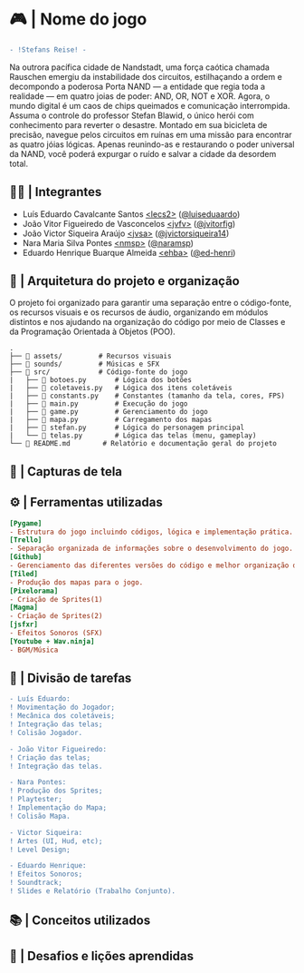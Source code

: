 # 🎮 | Nome do jogo
```diff
- !Stefans Reise! -
```

Na outrora pacífica cidade de Nandstadt, uma força caótica chamada Rauschen emergiu da instabilidade dos circuitos, estilhaçando a ordem e decompondo a poderosa Porta NAND — a entidade que regia toda a realidade — em quatro joias de poder: AND, OR, NOT e XOR. Agora, o mundo digital é um caos de chips queimados e comunicação interrompida. Assuma o controle do professor Stefan Blawid, o único herói com conhecimento para reverter o desastre. Montado em sua bicicleta de precisão, navegue pelos circuitos em ruínas em uma missão para encontrar as quatro jóias lógicas. Apenas reunindo-as e restaurando o poder universal da NAND, você poderá expurgar o ruído e salvar a cidade da desordem total.

## 👨‍💻 | Integrantes

- Luís Eduardo Cavalcante Santos [&lt;lecs2&gt;](lecs2@cin.ufpe.br) ([@luiseduaardo](https://github.com/luiseduaardo))
- João Vitor Figueiredo de Vasconcelos [&lt;jvfv&gt;](jvfv@cin.ufpe.br) ([@jvitorfig](https://github.com/jvitorfig))
- João Victor Siqueira Araújo [&lt;jvsa&gt;](jvsa@cin.ufpe.br) ([@jvictorsiqueira14](https://github.com/jvictorsiqueira14))
- Nara Maria Silva Pontes [&lt;nmsp&gt;](nmsa@cin.ufpe.br) ([@naramsp](https://github.com/naramsp))
- Eduardo Henrique Buarque Almeida [&lt;ehba&gt;](ehba@cin.ufpe.br) ([@ed-henri](https://github.com/ed-henri))

## 🧾 | Arquitetura do projeto e organização

O projeto foi organizado para garantir uma separação entre o código-fonte, os recursos visuais e os recursos de áudio, organizando em módulos distintos e nos ajudando na organização do código por meio de Classes e da Programação Orientada à Objetos (POO).

```
.
├── 📂 assets/         # Recursos visuais
├── 📂 sounds/         # Músicas e SFX
├── 📂 src/            # Código-fonte do jogo
|   ├── 📜 botoes.py       # Lógica dos botões
|   ├── 📜 coletaveis.py   # Lógica dos itens coletáveis
|   ├── 📜 constants.py    # Constantes (tamanho da tela, cores, FPS)
|   ├── 📜 main.py         # Execução do jogo
|   ├── 📜 game.py         # Gerenciamento do jogo
|   ├── 📜 mapa.py         # Carregamento dos mapas
|   ├── 📜 stefan.py       # Lógica do personagem principal
|   └── 📜 telas.py        # Lógica das telas (menu, gameplay)
└── 📜 README.md        # Relatório e documentação geral do projeto
```

## 📸 | Capturas de tela


## ⚙️ | Ferramentas utilizadas
```ini
[Pygame]
- Estrutura do jogo incluindo códigos, lógica e implementação prática.
[Trello]
- Separação organizada de informações sobre o desenvolvimento do jogo.
[Github]
- Gerenciamento das diferentes versões do código e melhor organização do trabalho.
[Tiled]
- Produção dos mapas para o jogo.
[Pixelorama]
- Criação de Sprites(1)
[Magma]
- Criação de Sprites(2)
[jsfxr]
- Efeitos Sonoros (SFX)
[Youtube + Wav.ninja]
- BGM/Música
```


## 👥 | Divisão de tarefas
```diff
- Luís Eduardo:
! Movimentação do Jogador;
! Mecânica dos coletáveis;
! Integração das telas;
! Colisão Jogador.

- João Vitor Figueiredo:
! Criação das telas;
! Integração das telas.

- Nara Pontes:
! Produção dos Sprites;
! Playtester;
! Implementação do Mapa;
! Colisão Mapa.

- Victor Siqueira:
! Artes (UI, Hud, etc);
! Level Design;

- Eduardo Henrique:
! Efeitos Sonoros;
! Soundtrack;
! Slides e Relatório (Trabalho Conjunto).
```

## 📚 | Conceitos utilizados


## 🧠 | Desafios e lições aprendidas

